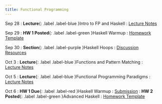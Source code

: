 ```yaml
---
title: Functional Programming
---
```


Sep 28
: **Lecture**{: .label .label-blue }Intro to FP and Haskell
  : [Lecture Notes](#)

Sep 29
: **HW 1 Posted**{: .label .label-green }Haskell Warmup
  : [Homework Template](#)

Sep 30
: **Section**{: .label .label-purple }Haskell Hoops
  : [Discussion Resources](#)

Oct 3
: **Lecture**{: .label .label-blue }Functions and Pattern Matching
  : [Lecture Notes](#)

Oct 5
: **Lecture**{: .label .label-blue }Functional Programming Paradigms
  : [Lecture Notes](#)

Oct 6
: **HW 1 Due**{: .label .label-red }Haskell Warmup
  : [Submission](#)
: **HW 2 Posted**{: .label .label-green }Advanced Haskell
  : [Homework Template](#)
